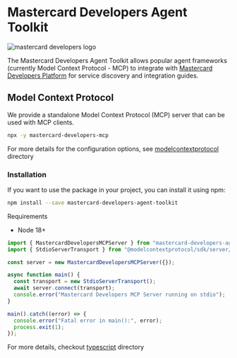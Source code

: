 # Mastercard Developers Agent Toolkit

<picture>
  <source media="(prefers-color-scheme: dark)" srcset="https://developer.mastercard.com/_/_/src/global/assets/svg/mcdev-logo-dark.svg">
  <img src="https://developer.mastercard.com/_/_/src/global/assets/svg/mcdev-logo-light.svg" alt="mastercard developers logo">
</picture>

The Mastercard Developers Agent Toolkit allows popular agent frameworks (currently Model Context Protocol - MCP) to integrate with [Mastercard Developers Platform](https://developer.mastercard.com) for service discovery and integration guides.

## Model Context Protocol

We provide a standalone Model Context Protocol (MCP) server that can be used with MCP clients.

```bash
npx -y mastercard-developers-mcp
```

For more details for the configuration options, see [modelcontextprotocol](modelcontextprotocol/README.md) directory

### Installation

If you want to use the package in your project, you can install it using npm:

```bash
npm install --save mastercard-developers-agent-toolkit
```

Requirements
- Node 18+

```javascript
import { MastercardDevelopersMCPServer } from "mastercard-developers-agent-toolkit/mcp";
import { StdioServerTransport } from "@modelcontextprotocol/sdk/server/stdio.js";

const server = new MastercardDevelopersMCPServer({});

async function main() {
  const transport = new StdioServerTransport();
  await server.connect(transport);
  console.error("Mastercard Developers MCP Server running on stdio");
}

main().catch((error) => {
  console.error("Fatal error in main():", error);
  process.exit(1);
});
```

For more details, checkout [typescript](typescript/README.md) directory